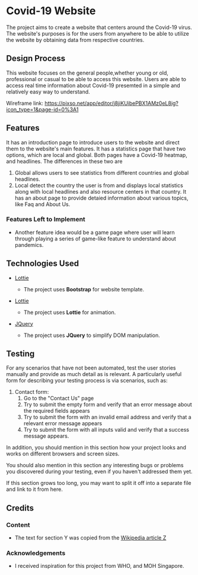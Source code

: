 # Covid-19 Website
The project aims to create a website that centers around the Covid-19 virus. The website's purposes is for the users from anywhere to be able to utilize the website by obtaining data from respective countries. 
 
## Design Process
This website focuses on the general people,whether young or old, professional or casual to be able to access this website. Users are able to access real time information about Covid-19 presemted in a simple and relatively easy way to understand. 

Wireframe link:
https://pixso.net/app/editor/j8jiKUibePBX1AMz0eL8ig?icon_type=1&page-id=0%3A1

## Features

 It has an introduction page to introduce users to the website and direct them to the website's main features.
 It has a statistics page that have two options, which are local and global. Both pages have a Covid-19 heatmap, and headlines. The differences in these two are 
 1. Global allows users to see statistics from different countries and global headlines.
 2. Local detect the country the user is from and displays local statistics along with local headlines and also resource centers in that country.
 It has an about page to provide detaied information about various topics, like Faq and About Us.

### Features Left to Implement
- Another feature idea would be a game page where user will learn through playing a series of game-like feature to understand about pandemics.

## Technologies Used
- [Lottie](https://bootstrap.com)
    - The project uses **Bootstrap** for website template.

- [Lottie](https://lottie.com)
    - The project uses **Lottie** for animation.

- [JQuery](https://jquery.com)
    - The project uses **JQuery** to simplify DOM manipulation.


## Testing

For any scenarios that have not been automated, test the user stories manually and provide as much detail as is relevant. A particularly useful form for describing your testing process is via scenarios, such as:

1. Contact form:
    1. Go to the "Contact Us" page
    2. Try to submit the empty form and verify that an error message about the required fields appears
    3. Try to submit the form with an invalid email address and verify that a relevant error message appears
    4. Try to submit the form with all inputs valid and verify that a success message appears.

In addition, you should mention in this section how your project looks and works on different browsers and screen sizes.

You should also mention in this section any interesting bugs or problems you discovered during your testing, even if you haven't addressed them yet.

If this section grows too long, you may want to split it off into a separate file and link to it from here.

## Credits

### Content
- The text for section Y was copied from the [Wikipedia article Z](https://en.wikipedia.org/wiki/Z)

### Acknowledgements

- I received inspiration for this project from WHO, and MOH Singapore.

